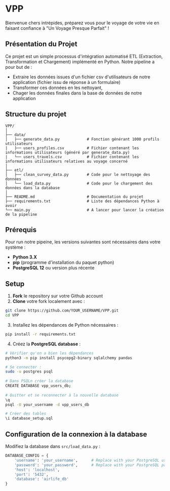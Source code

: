 # VPP
Bienvenue chers intrépides, préparez vous pour le voyage de votre vie en faisant confiance à "Un Voyage Presque Parfait" !

## Présentation du Projet 

Ce projet est un simple processus d'intégration automatisé ETL (Extraction, Transformation et Chargement) implémenté en Python. 
Notre pipeline a pour but de : 

- Extraire les données issues d'un fichier csv d'utilisateurs de notre application (fichier issu de réponse à un formulaire)
- Transformer ces données en les nettoyant,
- Chager les données finales dans la base de données de notre application

## Structure du projet

````
VPP/
│
├── data/                           
│   ├── generate_data.py            # Fonction générant 1000 profils utilisateurs
|   ├── users_profiles.csv          # Fichier contenant les informations utilisateurs (généré par generate_data.py)
|   └── users_travels.csv           # Fichier contenant les informations utilisateurs relatives au voyage concerné
│
├── etl/
│   ├── clean_survey_data.py        # Code pour le nettoyage des données
│   └── load_data.py                # Code pour le chargement des données dans la database
│
├── README.md                       # Documentation du projet
├── requirements.txt                # Liste des dépendances Python à avoir 
└── main.py                         # A lancer pour lancer la création de la pipeline
````

## Prérequis 

Pour run notre pipeine, les versions suivantes sont nécessaires dans votre système : 

- **Python 3.X**
- **pip** (programme d'installation du paquet python)
- **PostgreSQL 12** ou version plus récente


## Setup 

1. **Fork** le repository sur votre Github account
2. **Clone** votre fork localement avec :

```bash
git clone https://github.com/YOUR_USERNAME/VPP.git
cd VPP
```
3. Installez les dépendances de Python nécessaires :
   
 ```bash
 pip install -r requirements.txt
 ```
4. Créez la **PostgreSQL database** :

```bash
# Vérifier qu'on a bien les dépendances
python3 -m pip install psycopg2-binary sqlalchemy pandas

# Se connecter :
sudo -u postgres psql
   
# Dans PSQLn créer la database
CREATE DATABASE vpp_users_db;
   
# Quitter et se reconnecter à la nouvelle database
\q
psql -U your_username -d vpp_users_db

# Créer des tables
\i database_setup.sql
```

## Configuration de la connexion à la database

Modifiez la database dans `src/load_data.py` :

```python
DATABASE_CONFIG = {
    'username': 'your_username',      # Replace with your PostgreSQL username
    'password': 'your_password',      # Replace with your PostgreSQL password
    'host': 'localhost',
    'port': '5432',
    'database': 'airlife_db'
}
```

